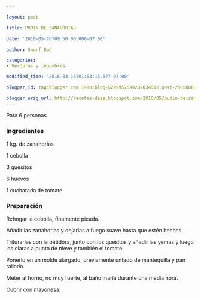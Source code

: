 ```yaml
---

layout: post

title: PUDIN DE ZANAHORIAS

date: '2010-05-26T09:50:00.000-07:00'

author: Smurf Dad

categories:
- Verduras y legumbres

modified_time: '2016-03-16T01:53:15.677-07:00'

blogger_id: tag:blogger.com,1999:blog-5299957599287034512.post-2505008314945416099

blogger_orig_url: http://recetas-desa.blogspot.com/2010/05/pudin-de-zanahorias.html
---
```


Para 6 personas.

<h3>Ingredientes</h3>

1 kg. de zanahorias

1 cebolla

3 quesitos

6 huevos

1 cucharada de tomate

<h3>Preparación</h3>

Rehogar la cebolla, finamente picada.

Añadir las zanahorias y dejarlas a fuego suave hasta que estén hechas.

Triturarlas con la batidora, junto con los quesitos y añadir las yemas y luego las claras a punto de nieve y también el tomate.

Ponerlo en un molde alargado, previamente untado de mantequilla y pan rallado.

Meter al horno, no muy fuerte, al baño maría durante una media hora.

Cubrir con mayonesa.